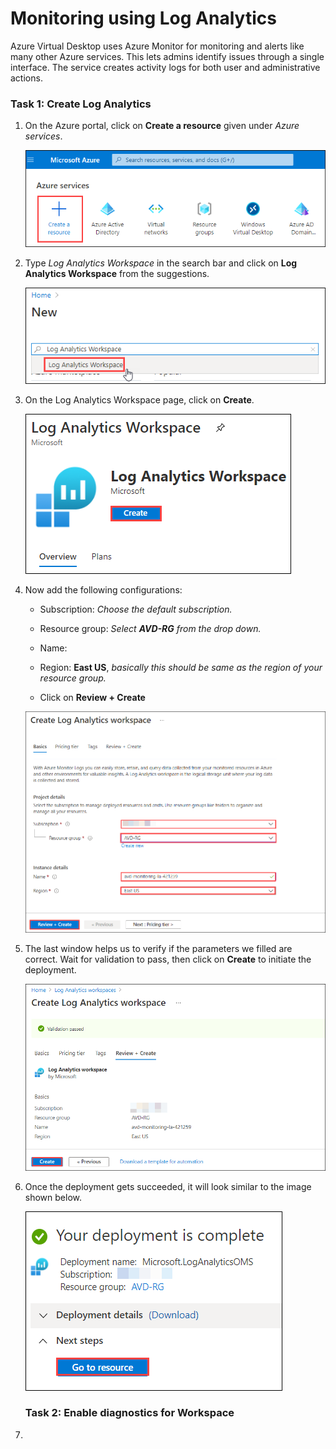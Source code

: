 
# Monitoring using Log Analytics

Azure Virtual Desktop uses Azure Monitor for monitoring and alerts like many other Azure services. This lets admins identify issues through a single interface. The service creates activity logs for both user and administrative actions.

### **Task 1: Create Log Analytics**

1. On the Azure portal, click on **Create a resource** given under *Azure services*.

   ![ws name.](media/wiw.png)

1. Type *Log Analytics Workspace* in the search bar and click on **Log Analytics Workspace** from the suggestions.

   ![ws name.](media/wiw1.png)

1. On the Log Analytics Workspace page, click on **Create**.

   ![ws name.](media/wiw2.png)

1. Now add the following configurations:

   - Subscription: *Choose the default subscription.*
  
   - Resource group: *Select **AVD-RG** from the drop down.*
  
   - Name: **<inject key="Log Analytics Workspace Name	" />**
  
   - Region: **East US**, *basically this should be same as the region of your resource group.*
  
   - Click on **Review + Create**

   ![ws name.](media/wiw3.png)

1. The last window helps us to verify if the parameters we filled are correct. Wait for validation to pass, then click on **Create** to initiate the deployment.

   ![ws name.](media/wiw18.png)

1. Once the deployment gets succeeded, it will look similar to the image shown below.

   ![ws name.](media/lb60.png)
   
   ### **Task 2: Enable diagnostics for Workspace**
 
 1. 
